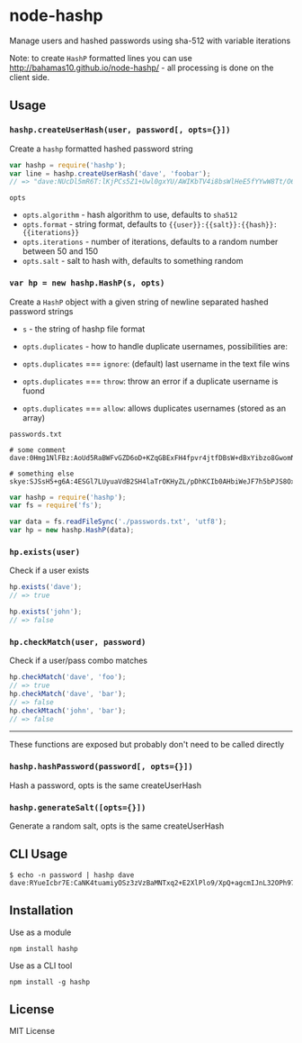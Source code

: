 node-hashp
==========

Manage users and hashed passwords using sha-512 with variable iterations

Note: to create `HashP` formatted lines you can use http://bahamas10.github.io/node-hashp/ -
all processing is done on the client side.

Usage
-----

### `hashp.createUserHash(user, password[, opts={}])`

Create a `hashp` formatted hashed password string

``` js
var hashp = require('hashp');
var line = hashp.createUserHash('dave', 'foobar');
// => "dave:NUcDl5mR6T:lKjPCs5Z1+Uwl0gxYU/AWIKbTV4i8bsWlHeE5fYYwW8Tt/O6YtohJasjER5kIb8RKtniyLi0ppxn3wXQyaxGzg==:68"
```

`opts`
- `opts.algorithm` - hash algorithm to use, defaults to `sha512`
- `opts.format` - string format, defaults to `{{user}}:{{salt}}:{{hash}}:{{iterations}}`
- `opts.iterations` - number of iterations, defaults to a random number between 50 and 150
- `opts.salt` - salt to hash with, defaults to something random

### `var hp = new hashp.HashP(s, opts)`

Create a `HashP` object with a given string of newline separated hashed password strings

- `s` - the string of hashp file format
- `opts.duplicates` - how to handle duplicate usernames, possibilities are:

- `opts.duplicates` === `ignore`: (default) last username in the text file wins
- `opts.duplicates` === `throw`: throw an error if a duplicate username is fuond
- `opts.duplicates` === `allow`: allows duplicates usernames (stored as an array)

`passwords.txt`

```
# some comment
dave:0Hmg1NlFBz:AoUd5RaBWFvGZD6oD+KZqGBExFH4fpvr4jtfDBsW+dBxYibzo8GwomNzAtFFbaydzN1BU67TfpksCnW9uyFI7Q==:86

# something else
skye:SJSsH5+g6A:4ESGl7LUyuaVdB2SH4laTrOKHyZL/pDhKCIb0AHbiWeJF7h5bPJS8Oxe5sm6Gmb6j2kMIKnD4YK+ceW3Wq7f3A==:95
```

``` js
var hashp = require('hashp');
var fs = require('fs');

var data = fs.readFileSync('./passwords.txt', 'utf8');
var hp = new hashp.HashP(data);
```

### `hp.exists(user)`

Check if a user exists

``` js
hp.exists('dave');
// => true

hp.exists('john');
// => false
```

### `hp.checkMatch(user, password)`

Check if a user/pass combo matches

``` js
hp.checkMatch('dave', 'foo');
// => true
hp.checkMatch('dave', 'bar');
// => false
hp.checkMtach('john', 'bar');
// => false
```

---

These functions are exposed but probably don't need to be called directly

### `hashp.hashPassword(password[, opts={}])`

Hash a password, opts is the same createUserHash

### `hashp.generateSalt([opts={}])`

Generate a random salt, opts is the same createUserHash

CLI Usage
---------

    $ echo -n password | hashp dave
    dave:RYueIcbr7E:CaNK4tuamiyOSz3zVzBaMNTxq2+E2XlPlo9/XpQ+agcmIJnL32OPh97BUrlkBDEFn7SofQNZWlCaQnVFVfGz8w==:65

Installation
------------

Use as a module

    npm install hashp

Use as a CLI tool

    npm install -g hashp

License
-------

MIT License
